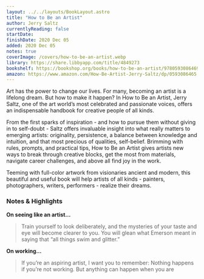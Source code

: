 ```yaml
---
layout: ../../layouts/BookLayout.astro
title: "How to Be an Artist"
author: Jerry Saltz
currentlyReading: false
startDate: 
finishDate: 2020 Dec 05
added: 2020 Dec 05
notes: true
coverImage: /covers/how-to-be-an-artist.webp
library: https://share.libbyapp.com/title/4849273
bookshelf: https://bookshop.org/books/how-to-be-an-artist/9780593086469
amazon: https://www.amazon.com/How-Be-Artist-Jerry-Saltz/dp/0593086465
---
```


Art has the power to change our lives. For many, becoming an artist is a lifelong dream. But how to make it happen? In How to Be an Artist, Jerry Saltz, one of the art world’s most celebrated and passionate voices, offers an indispensable handbook for creative people of all kinds.

From the first sparks of inspiration - and how to pursue them without giving in to self-doubt - Saltz offers invaluable insight into what really matters to emerging artists: originality, persistence, a balance between knowledge and intuition, and that most precious of qualities, self-belief. Brimming with rules, prompts, and practical tips, How to Be an Artist gives artists new ways to break through creative blocks, get the most from materials, navigate career challenges, and above all find joy in the work.

Teeming with full-color artwork from visionaries ancient and modern, this beautiful and useful book will help artists of all kinds - painters, photographers, writers, performers - realize their dreams.

### Notes & Highlights
**On seeing like an artist…**
> Train yourself to look deliberately, and the mysteries of your taste and eye will become clearer to you. You will glean what Emerson meant in saying that “all things swim and glitter.”

**On working…**
> If you’re an aspiring artist, I want you to remember: Nothing happens if you’re not working. But anything can happen when you are
